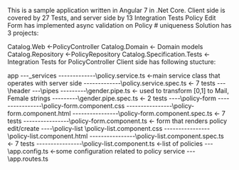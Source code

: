This is a sample application written in Angular 7 in .Net Core. Client side is covered by 27 Tests, and server side by 13 Integration Tests
Policy Edit Form has implemented async validation on Policy # uniqueness
Solution has 3 projects:

Catalog.Web <-PolicyController
Catalog.Domain <- Domain models
Catalog.Repository <-PolicyRepository
Catalog.Specification.Tests <- Integration Tests for PolicyController
Client side has following stucture:

app
---\_services
-------------\policy.service.ts  <-main service class that operates with server side
-------------\policy.service.spec.ts <- 7 tests
---\header
---\pipes
---------\gender.pipe.ts <- used to transform [0,1] to Mail, Female strings
---------\gender.pipe.spec.ts <- 2 tests
----\policy-form
----------------\policy-form.component.css
----------------\policy-form.component.html
----------------\policy-form.component.spec.ts <- 7 tests
----------------\policy-form.component.ts <- form that renders policy edit/create 
----\policy-list
                \policy-list.component.css
----------------\policy-list.component.html
----------------\policy-list.component.spec.ts <- 7 tests
----------------\policy-list.component.ts <-list of policies
---\app.config.ts <-some configuration related to policy service
---\app.routes.ts
